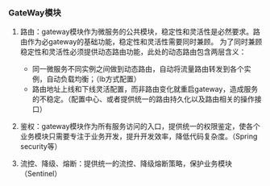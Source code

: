 ### GateWay模块
1. 路由：gateway模块作为微服务的公共模块，稳定性和灵活性是必然要求。路由作为必gateway的基础功能，稳定性和灵活性需要同时兼顾。
为了同时兼顾稳定性和灵活性必须提供动态路由功能，此处的动态路由包含两层含义：
    + 同一微服务不同实例之间做到动态路由，自动将流量路由转发到各个实例，自动负载均衡；（lb方式配置）
    + 路由地址上线和下线灵活配置，而非路由变化就重启gateway，造成服务的不稳定。（配置中心、或者提供统一的路由持久化以及路由相关的操作接口）

2. 鉴权：gateway模块作为所有服务访问的入口，提供统一的权限鉴定，使各个业务模块只需要专注于业务开发，提升开发效率，降低代码复杂度。（Spring security等）

3. 流控、降级、熔断：提供统一的流控、降级熔断策略，保护业务模块（Sentinel）